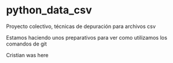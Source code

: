 # python_data_csv

Proyecto colectivo, técnicas de depuración para archivos csv

Estamos haciendo unos preparativos para ver como utilizamos los comandos de git

Cristian was here